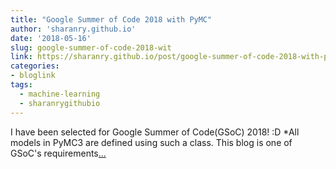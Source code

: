 ```yaml
---
title: "Google Summer of Code 2018 with PyMC"
author: 'sharanry.github.io'
date: '2018-05-16'
slug: google-summer-of-code-2018-wit
link: https://sharanry.github.io/post/google-summer-of-code-2018-with-pymc/
categories:
- bloglink
tags:
  - machine-learning
  - sharanrygithubio
---
```


I have been selected for Google Summer of Code(GSoC) 2018! :D *All models in PyMC3 are defined using such a class. This blog is one of GSoC's requirements[... <i class="fas fa-external-link-alt"></i>](https://sharanry.github.io/post/google-summer-of-code-2018-with-pymc/)

